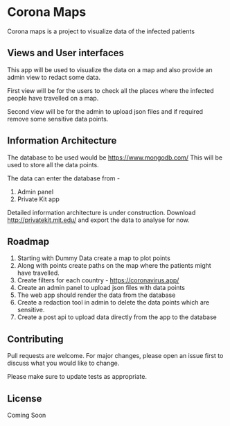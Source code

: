 # Corona Maps

Corona maps is a project to visualize data of the infected patients 


## Views and User interfaces

This app will be used to visualize the data on a map and also provide an admin view to redact some data.

First view will be for the users to check all the places where the infected people have travelled on a map. 

Second view will be for the admin to upload json files and if required remove some sensitive data points. 

## Information Architecture

The database to be used would be https://www.mongodb.com/ 
This will be used to store all the data points. 

The data can enter the database from - 
1. Admin panel
2. Private Kit app

Detailed information architecture is under construction. 
Download http://privatekit.mit.edu/ and export the data to analyse for now.

## Roadmap

1. Starting with Dummy Data create a map to plot points
2. Along with points create paths on the map where the patients might have travelled. 
3. Create filters for each country - https://coronavirus.app/
4. Create an admin panel to upload json files with data points
5. The web app should render the data from the database
6. Create a redaction tool in admin to delete the data points which are sensitive. 
7. Create a post api to upload data directly from the app to the database

## Contributing
Pull requests are welcome. For major changes, please open an issue first to discuss what you would like to change.

Please make sure to update tests as appropriate.

## License
Coming Soon
